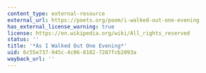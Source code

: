 ```yaml
---
content_type: external-resource
external_url: https://poets.org/poem/i-walked-out-one-evening
has_external_license_warning: true
license: https://en.wikipedia.org/wiki/All_rights_reserved
status: ''
title: '*As I Walked Out One Evening*'
uid: 6c55e737-945c-4c06-8182-7287fcb2893a
wayback_url: ''
---
```

